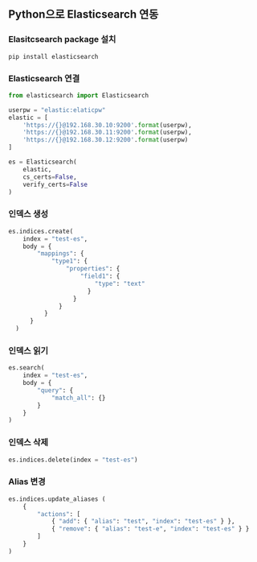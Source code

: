 ## Python으로 Elasticsearch 연동
### Elasitcsearch package 설치
```
pip install elasticsearch
```
### Elasticsearch 연결
```python
from elasticsearch import Elasticsearch

userpw = "elastic:elaticpw"
elastic = [
    'https://{}@192.168.30.10:9200'.format(userpw),
    'https://{}@192.168.30.11:9200'.format(userpw),
    'https://{}@192.168.30.12:9200'.format(userpw)
]

es = Elasticsearch(
	elastic, 
	cs_certs=False, 
	verify_certs=False
)
```
### 인덱스 생성
```python
es.indices.create(
    index = "test-es", 
    body = {
        "mappings": {
            "type1": {
                "properties": {
                    "field1": { 
                        "type": "text" 
                      }
                  }
              }
          }
      }
  )
```
### 인덱스 읽기
```python
es.search(
    index = "test-es",
    body = {
        "query": {
            "match_all": {}
        }
    }
)
```
### 인덱스 삭제
```python
es.indices.delete(index = "test-es")
```
### Alias 변경
```python
es.indices.update_aliases (
    {
        "actions": [
            { "add": { "alias": "test", "index": "test-es" } },
            { "remove": { "alias": "test-e", "index": "test-es" } }
        ]
    }
)
```
